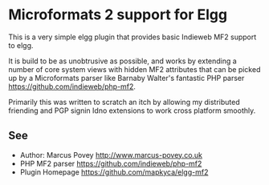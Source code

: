 Microformats 2 support for Elgg
===============================

This is a very simple elgg plugin that provides basic Indieweb MF2 support to elgg.

It is build to be as unobtrusive as possible, and works by extending a number of core system
views with hidden MF2 attributes that can be picked up by a Microformats parser like Barnaby Walter's 
fantastic PHP parser <https://github.com/indieweb/php-mf2>.

Primarily this was written to scratch an itch by allowing my distributed friending and PGP signin Idno 
extensions to work cross platform smoothly.

See
---
 * Author: Marcus Povey <http://www.marcus-povey.co.uk>
 * PHP MF2 parser <https://github.com/indieweb/php-mf2>
 * Plugin Homepage <https://github.com/mapkyca/elgg-mf2>

